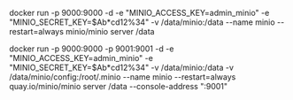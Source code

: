 



docker run -p 9000:9000 -d -e "MINIO_ACCESS_KEY=admin_minio" -e "MINIO_SECRET_KEY=$Ab*cd12%34" -v /data/minio:/data --name minio --restart=always minio/minio server /data


docker run -p 9000:9000 -p 9001:9001 -d -e "MINIO_ACCESS_KEY=admin_minio" -e "MINIO_SECRET_KEY=$Ab*cd12%34" -v /data/minio:/data -v /data/minio/config:/root/.minio --name minio --restart=always quay.io/minio/minio server /data  --console-address ":9001"